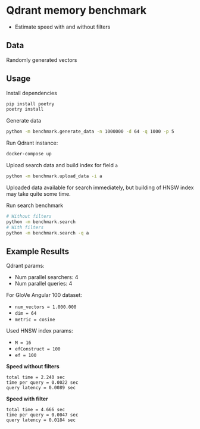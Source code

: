 
# Qdrant memory benchmark

- Estimate speed with and without filters


## Data

Randomly generated vectors

## Usage


Install dependencies

```bash
pip install poetry
poetry install
```

Generate data

```bash
python -m benchmark.generate_data -n 1000000 -d 64 -q 1000 -p 5
```

Run Qdrant instance:

```bash
docker-compose up
```

Upload search data and build index for field `a`

```bash
python -m benchmark.upload_data -i a
```

Uploaded data available for search immediately, but building of HNSW index may take quite some time. 

Run search benchmark

```bash
# Without filters
python -m benchmark.search
# With filters
python -m benchmark.search -q a
```


## Example Results

Qdrant params:

* Num parallel searchers: 4
* Num parallel queries: 4

For GloVe Angular 100 dataset: 

* `num_vectors = 1.000.000`
* `dim = 64`
* `metric = cosine`

Used HNSW index params:

* `M = 16`
* `efConstruct = 100`
* `ef = 100`


**Speed without filters**

```
total time = 2.240 sec
time per query = 0.0022 sec
query latency = 0.0089 sec
```

**Speed with filter**

```
total time = 4.666 sec
time per query = 0.0047 sec
query latency = 0.0184 sec
```

